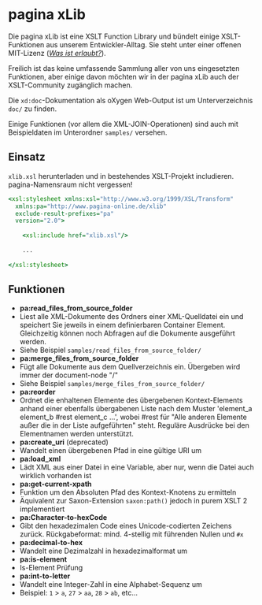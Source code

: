 pagina xLib
====

Die pagina xLib ist eine XSLT Function Library und bündelt einige XSLT-Funktionen aus unserem Entwickler-Alltag. Sie steht unter einer offenen MIT-Lizenz ([_Was ist erlaubt?_](http://choosealicense.com/licenses/mit/)).

Freilich ist das keine umfassende Sammlung aller von uns eingesetzten Funktionen, aber einige davon möchten wir in der pagina xLib auch der XSLT-Community zugänglich machen.

Die `xd:doc`-Dokumentation als oXygen Web-Output ist um Unterverzeichnis `doc/` zu finden.

Einige Funktionen (vor allem die XML-JOIN-Operationen) sind auch mit Beispieldaten im Unterordner `samples/` versehen.


Einsatz
------

`xlib.xsl` herunterladen und in bestehendes XSLT-Projekt includieren. pagina-Namensraum nicht vergessen!

```xslt
<xsl:stylesheet xmlns:xsl="http://www.w3.org/1999/XSL/Transform"
  xmlns:pa="http://www.pagina-online.de/xlib"
  exclude-result-prefixes="pa"
  version="2.0">
  
	<xsl:include href="xlib.xsl"/>
	
	...
	
</xsl:stylesheet>
```

Funktionen
------

* **pa:read_files_from_source_folder**
 * Liest alle XML-Dokumente des Ordners einer XML-Quelldatei ein und speichert Sie jeweils in einem definierbaren Container Element. Gleichzeitig können noch Abfragen auf die Dokumente ausgeführt werden.
 * Siehe Beispiel `samples/read_files_from_source_folder/`
* **pa:merge_files_from_source_folder**
 * Fügt alle Dokumente aus dem Quellverzeichnis ein. Übergeben wird immer der document-node "/"
 * Siehe Beispiel `samples/merge_files_from_source_folder/`
* **pa:reorder**
 * Ordnet die enhaltenen Elemente des übergebenen Kontext-Elements anhand einer ebenfalls übergabenen Liste nach dem Muster 'element_a element_b #rest element_c ...', wobei #rest für "Alle anderen Elemente außer die in der Liste aufgeführten" steht. Reguläre Ausdrücke bei den Elementnamen werden unterstützt.
* **pa:create_uri** (deprecated)
 * Wandelt einen übergebenen Pfad in eine gültige URI um
* **pa:load_xml**
 * Lädt XML aus einer Datei in eine Variable, aber nur, wenn die Datei auch wirklich vorhanden ist
* **pa:get-current-xpath**
 * Funktion um den Absoluten Pfad des Kontext-Knotens zu ermitteln
 * Äquivalent zur Saxon-Extension `saxon:path()` jedoch in purem XSLT 2 implementiert
* **pa:Character-to-hexCode**
 * Gibt den hexadezimalen Code eines Unicode-codierten Zeichens zurück. Rückgabeformat: mind. 4-stellig mit führenden Nullen und `#x`
* **pa:decimal-to-hex**
 * Wandelt eine Dezimalzahl in hexadezimalformat um
* **pa:is-element**
 * Is-Element Prüfung
* **pa:int-to-letter**
 * Wandelt eine Integer-Zahl in eine Alphabet-Sequenz um
 * Beispiel: `1` > `a`, `27` > `aa`, `28` > `ab`, etc...
